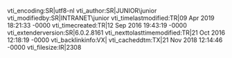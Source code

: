 vti_encoding:SR|utf8-nl
vti_author:SR|JUNIOR\\junior
vti_modifiedby:SR|INTRANET\\junior
vti_timelastmodified:TR|09 Apr 2019 18:21:33 -0000
vti_timecreated:TR|12 Sep 2016 19:43:19 -0000
vti_extenderversion:SR|6.0.2.8161
vti_nexttolasttimemodified:TR|21 Oct 2016 12:18:19 -0000
vti_backlinkinfo:VX|
vti_cacheddtm:TX|21 Nov 2018 12:14:46 -0000
vti_filesize:IR|2308
